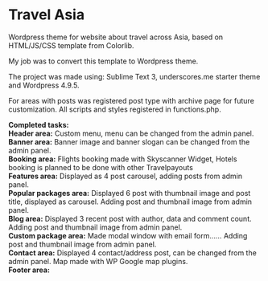 # Travel Asia
<p>Wordpress theme for website about travel across Asia, based on HTML/JS/CSS template from Colorlib.</p>

<p>My job was to convert this template to Wordpress theme.</p>

<p>The project was made using: Sublime Text 3, underscores.me starter theme and Wordpress 4.9.5.</p>

<p>For areas with posts was registered post type with archive page for future customization. All scripts and styles registered in functions.php. </p> 

<strong>Completed tasks:</strong>
<br><strong>Header area:</strong> Custom menu, menu can be changed from the admin panel.
<br><strong>Banner area:</strong> Banner image and banner slogan can be changed from the admin panel.
<br><strong>Booking area:</strong> Flights booking made with Skyscanner Widget, Hotels booking is planned to be done with other Travelpayouts
<br><strong>Features area:</strong> Displayed as 4 post carousel, adding posts from admin panel.
<br><strong>Popular packages area:</strong> Displayed 6 post with thumbnail image and post title, displayed as carousel. Adding post and thumbnail image from admin panel.
<br><strong>Blog area:</strong> Displayed 3 recent post with author, data and comment count. Adding post and thumbnail image from admin panel.
<br><strong>Custom package area:</strong> Made modal window with email form…… Adding post and thumbnail image from admin panel.
<br><strong>Contact area:</strong> Displayed 4 contact/address post, can be changed from the admin panel. Map made with WP Google map plugins.
<br><strong>Footer area:</strong>
